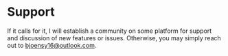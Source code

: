 # Support

If it calls for it, I will establish a community on some platform for support and discussion of new features or issues. Otherwise, you may simply reach out to <bjoensy16@outlook.com>.
